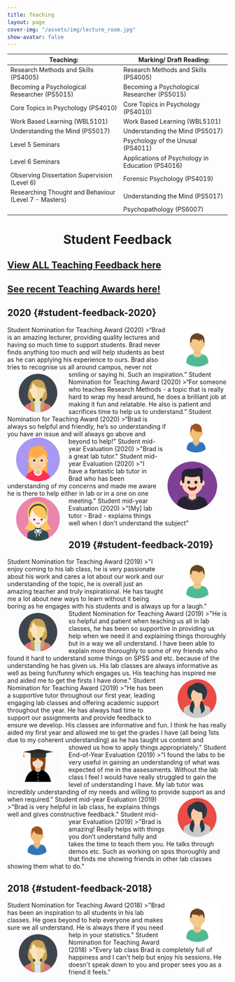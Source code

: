 ```yaml
---
title: Teaching
layout: page
cover-img: "/assets/img/lecture_room.jpg"
show-avatar: false
---
```

| Teaching: | Marking/ Draft Reading: |
| ----------- | ----------- |
| Research Methods and Skills (PS4005) | Research Methods and Skills (PS4005)  |
| Becoming a Psychological Researcher (PS5015) | Becoming a Psychological Researcher (PS5015)  |
| Core Topics in Psychology (PS4010) | Core Topics in Psychology (PS4010) |
| Work Based Learning (WBL5101) | Work Based Learning (WBL5101)  |
| Understanding the Mind (PS5017) | Understanding the Mind (PS5017) |
| Level 5 Seminars | Psychology of the Unusal (PS4011) |
| Level 6 Seminars | Applications of Psychology in Education (PS4016) |
| Observing Dissertation Supervision (Level 6) | Forensic Psychology (PS4019)  |
| Researching Thought and Behaviour (Level 7 - Masters) | Understanding the Mind (PS5017) |
| | Psychopathology (PS6007)

<h1 id="student-feedback" style="text-align: center;"><strong>Student Feedback</strong></h1>  

## [View ALL Teaching Feedback here](https://datastudio.google.com/reporting/2538d5c2-e58c-4652-9c30-3a66c5b61947)

## [See recent Teaching Awards here!](/awards)  

## 2020 {#student-feedback-2020}

<img src="https://github.com/b-kennedy0/b-kennedy0.github.io/blob/master/assets/img/avatar/studentav1.png?raw=true" alt="Male Avatar 1" width="100" height="100" style="float:right; border-width: 10px; margin-right: 20px; margin-left: 20px;"/>  
Student Nomination for Teaching Award (2020)
>“Brad is an amazing lecturer, providing quality lectures and having so much time to support students. Brad never finds anything too much and will help students as best as he can applying his experience to ours. Brad also tries to recognise us all around campus, never not smiling or saying hi. Such an inspiration.”

<img src="https://github.com/b-kennedy0/b-kennedy0.github.io/blob/master/assets/img/avatar/studentavf1.png?raw=true" alt="Female Avatar 1" width="100" height="100" style="float:left; border-width: 10px; margin-right: 20px; margin-left: 20px;"/>  
Student Nomination for Teaching Award (2020)
>“For someone who teaches Research Methods - a topic that is really hard to wrap my head around, he does a brilliant job at making it fun and relatable. He also is patient and sacrifices time to help us to understand.”  

<img src="https://github.com/b-kennedy0/b-kennedy0.github.io/blob/master/assets/img/avatar/studentav2.png?raw=true" alt="Male Avatar 2" width="100" height="100" style="float:right; border-width: 10px; margin-right: 20px; margin-left: 20px;"/>  
Student Nomination for Teaching Award (2020)
>“Brad is always so helpful and friendly, he’s so understanding if you have an issue and will always go above and beyond to help!”  

<img src="https://github.com/b-kennedy0/b-kennedy0.github.io/blob/master/assets/img/avatar/female1.png?raw=true" alt="Female 1" width="100" height="100" style="float:left; border-width: 10px; margin-right: 20px; margin-left: 20px;"/>  
Student mid-year Evaluation (2020) 
>"Brad is a great lab tutor."  

<img src="https://github.com/b-kennedy0/b-kennedy0.github.io/blob/master/assets/img/avatar/male1.png?raw=true" alt="Male 1" width="120" height="120" style="float:right; border-width: 10px; margin-right: 20px; margin-left: 20px;"/>  
Student mid-year Evaluation (2020) 
>"I have a fantastic lab tutor in Brad who has been understanding of my concerns and made me aware he is there to help either in lab or in a one on one meeting."  

<img src="https://github.com/b-kennedy0/b-kennedy0.github.io/blob/master/assets/img/avatar/female2.png?raw=true" alt="Female 2" width="100" height="100" style="float:left; border-width: 10px; margin-right: 20px; margin-left: 20px;"/>  
Student mid-year Evaluation (2020) 
>"[My] lab tutor - Brad - explains things well when I don't understand the subject"

## 2019 {#student-feedback-2019}  

<img src="https://github.com/b-kennedy0/b-kennedy0.github.io/blob/master/assets/img/avatar/studentav1.png?raw=true" alt="Male Avatar 1" width="100" height="100" style="float:right; border-width: 10px; margin-right: 20px; margin-left: 20px;"/>  
Student Nomination for Teaching Award (2019)
>"I enjoy coming to his lab class, he is very passionate about his work and cares a lot about our work and our understanding of the topic, he is overall just an amazing teacher and truly inspirational. He has taught me a lot about new ways to learn without it being boring as he engages with his students and is always up for a laugh."  

<img src="https://github.com/b-kennedy0/b-kennedy0.github.io/blob/master/assets/img/avatar/studentavf1.png?raw=true" alt="Female Avatar 1" width="100" height="100" style="float:left; border-width: 10px; margin-right: 20px; margin-left: 20px;"/>  
Student Nomination for Teaching Award (2019)
>"He is so helpful and patient when teaching us all in lab classes, he has been so supportive in providing us help when we need it and explaining things thoroughly but in a way we all understand. I have been able to explain more thoroughly to some of my friends who found it hard to understand some things on SPSS and etc. because of the understanding he has given us. His lab classes are always informative as well as being fun/funny which engages us. His teaching has inspired me and aided me to get the firsts I have done."

<img src="https://github.com/b-kennedy0/b-kennedy0.github.io/blob/master/assets/img/avatar/studentavf2.png?raw=true" alt="Female Avatar 2" width="100" height="100" style="float:right; border-width: 10px; margin-right: 20px; margin-left: 20px;"/>  
Student Nomination for Teaching Award (2019)
>"He has been a supportive tutor throughout our first year, leading engaging lab classes and offering academic support throughout the year. He has always had time to support our assignments and provide feedback to ensure we develop. His classes are informative and fun. I think he has really aided my first year and allowed me to get the grades I have (all being 1sts due to my coherent understanding) as he has taught us content and showed us how to apply things appropriately."

<img src="https://github.com/b-kennedy0/b-kennedy0.github.io/blob/master/assets/img/avatar/studentavf3.png?raw=true" alt="Female Avatar 3" width="100" height="100" style="float:left; border-width: 10px; margin-right: 20px; margin-left: 20px;"/>  
Student End-of-Year Evaluation (2019)
>"I found the labs to be very useful in gaining an understanding of what was expected of me in the assessments. Without the lab class I feel I would have really struggled to gain the level of understanding I have. My lab tutor was incredibly understanding of my needs and willing to provide support as and when required."  

<img src="https://github.com/b-kennedy0/b-kennedy0.github.io/blob/master/assets/img/avatar/studentavf2.png?raw=true" alt="Female Avatar 2" width="100" height="100" style="float:right; border-width: 10px; margin-right: 20px; margin-left: 20px;"/>  
Student mid-year Evaluation (2019)
>"Brad is very helpful in lab class, he explains things well and gives constructive feedback."

<img src="https://github.com/b-kennedy0/b-kennedy0.github.io/blob/master/assets/img/avatar/studentav2.png?raw=true" alt="Male Avatar 2" width="100" height="100" style="float:left; border-width: 10px; margin-right: 20px; margin-left: 20px;"/>  
Student mid-year Evaluation (2019)
>"Brad is amazing! Really helps with things you don’t understand fully and takes the time to teach them you. He talks through demos etc. Such as working on spss thoroughly and that finds me showing friends in other lab classes showing them what to do."

## 2018 {#student-feedback-2018}  

<img src="https://github.com/b-kennedy0/b-kennedy0.github.io/blob/master/assets/img/avatar/studentav1.png?raw=true" alt="Male Avatar 1" width="100" height="100" style="float:right; border-width: 10px; margin-right: 20px; margin-left: 20px;"/>  
Student Nomination for Teaching Award (2018)
>"Brad has been an inspiration to all students in his lab classes. He goes beyond to help everyone and makes sure we all understand. He is always there if you need help in your statistics."  

<img src="https://github.com/b-kennedy0/b-kennedy0.github.io/blob/master/assets/img/avatar/studentavf1.png?raw=true" alt="Female Avatar 1" width="100" height="100" style="float:left; border-width: 10px; margin-right: 20px; margin-left: 20px;"/>  
Student Nomination for Teaching Award (2018)
>"Every lab class Brad is completely full of happiness and I can't help but enjoy his sessions. He doesn't speak down to you and proper sees you as a friend it feels."

